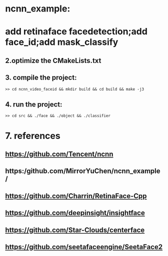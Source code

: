 # **ncnn_example:**
# add retinaface facedetection;add face_id;add mask_classify
## 2.optimize the CMakeLists.txt
## 3. compile the project:
```
>> cd ncnn_video_faceid && mkdir build && cd build && make -j3 
```
## 4. run the project:
```
>> cd src && ./face && ./object && ./classifier
```
# 7. references
## https://github.com/Tencent/ncnn
## https:/github.com/MirrorYuChen/ncnn_example/
## https://github.com/Charrin/RetinaFace-Cpp
## https://github.com/deepinsight/insightface
## https://github.com/Star-Clouds/centerface
## https://github.com/seetafaceengine/SeetaFace2
